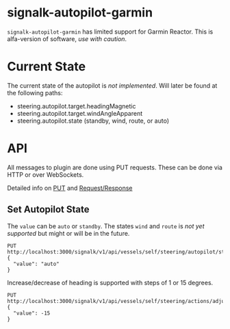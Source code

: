 # signalk-autopilot-garmin


`signalk-autopilot-garmin`  has limited support for Garmin Reactor. 
This is alfa-version of software, *use with caution*.

# Current State

The current state of the autopilot is *not implemented*. Will later be found at the following paths:

- steering.autopilot.target.headingMagnetic
- steering.autopilot.target.windAngleApparent
- steering.autopilot.state (standby, wind, route, or auto)

# API

All messages to plugin are done using PUT requests. These can be done via HTTP or over WebSockets.

Detailed info on [PUT](https://signalk.org/specification/1.7.0/doc/put.html) and [Request/Response](https://signalk.org/specification/1.7.0/doc/request_response.html)


## Set Autopilot State

The `value` can be `auto` or `standby`. The states `wind` and `route` is *not yet supported* but might or will be in the future.

```
PUT http://localhost:3000/signalk/v1/api/vessels/self/steering/autopilot/state
{
  "value": "auto"
}
```

Increase/decrease of heading is supported with steps of 1 or 15 degrees. 

```
PUT http://localhost:3000/signalk/v1/api/vessels/self/steering/actions/adjustHeading
{
  "value": -15
}
```



